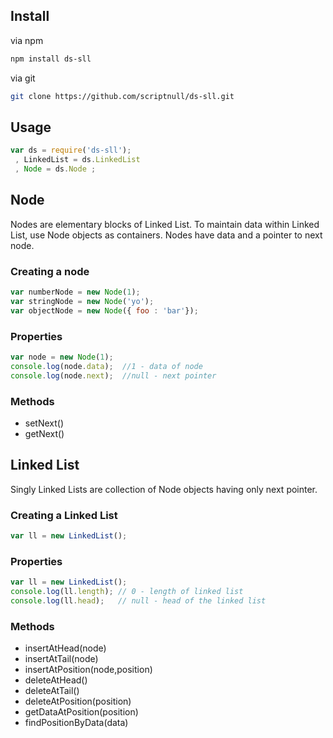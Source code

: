 ## Install 

via npm 
```bash
npm install ds-sll
```
via git
```bash
git clone https://github.com/scriptnull/ds-sll.git
```
## Usage 
```javascript
var ds = require('ds-sll');
 , LinkedList = ds.LinkedList
 , Node = ds.Node ;
```

## Node
Nodes are elementary blocks of Linked List. To maintain data within Linked List, use Node objects as containers. Nodes have data and a pointer to next node.

### Creating a node 
```javascript 
var numberNode = new Node(1);
var stringNode = new Node('yo');
var objectNode = new Node({ foo : 'bar'});
```

### Properties
```javascript 
var node = new Node(1);
console.log(node.data);  //1 - data of node
console.log(node.next);  //null - next pointer
```

### Methods
- setNext() 
- getNext()

## Linked List
Singly Linked Lists are collection of Node objects having only next pointer.

### Creating a Linked List 
```javascript
var ll = new LinkedList();
```

### Properties
```javascript
var ll = new LinkedList();
console.log(ll.length); // 0 - length of linked list
console.log(ll.head);   // null - head of the linked list
```

### Methods 
- insertAtHead(node)
- insertAtTail(node)
- insertAtPosition(node,position)
- deleteAtHead()
- deleteAtTail()
- deleteAtPosition(position)
- getDataAtPosition(position)
- findPositionByData(data)

